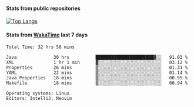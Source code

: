 #### Stats from public repositories

[![Top Langs](https://github-readme-stats.vercel.app/api/top-langs/?username=hyoghurt&layout=compact&exclude_repo=multiserver,docker_compose&langs_count=6)](https://github.com/anuraghazra/github-readme-stats)

#### Stats from [WakaTime](https://wakatime.com/@hyoghurt) last 7 days
<!--START_SECTION:waka-->

```text
Total Time: 32 hrs 58 mins

Java              30 hrs          ██████████████████████▓░░   91.03 %
XML               1 hr 1 min      ▓░░░░░░░░░░░░░░░░░░░░░░░░   03.12 %
Properties        26 mins         ▒░░░░░░░░░░░░░░░░░░░░░░░░   01.31 %
YAML              22 mins         ▒░░░░░░░░░░░░░░░░░░░░░░░░   01.14 %
Java Properties   18 mins         ▒░░░░░░░░░░░░░░░░░░░░░░░░   00.95 %
Makefile          18 mins         ▒░░░░░░░░░░░░░░░░░░░░░░░░   00.94 %

Operating systems: Linux
Editors: IntelliJ, Neovim
```

<!--END_SECTION:waka-->
